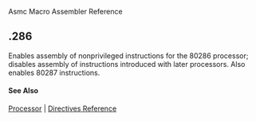 Asmc Macro Assembler Reference

## .286

Enables assembly of nonprivileged instructions for the 80286 processor; disables assembly of instructions introduced with later processors. Also enables 80287 instructions.

#### See Also

[Processor](processor.md) | [Directives Reference](readme.md)
